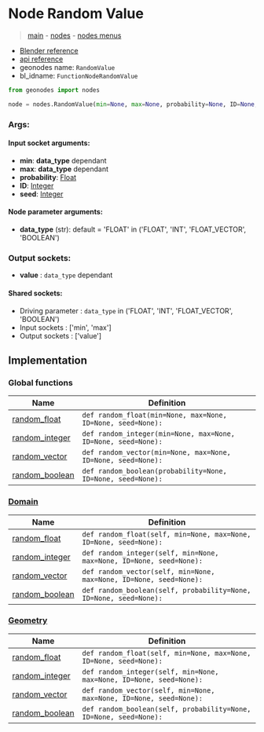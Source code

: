 # Node Random Value

> [main](../structure.md) - [nodes](nodes.md) - [nodes menus](nodes_menus.md)

- [Blender reference](https://docs.blender.org/manual/en/latest/modeling/geometry_nodes/utilities/random_value.html)
- [api reference](https://docs.blender.org/api/current/bpy.types.FunctionNodeRandomValue.html)
- geonodes name: `RandomValue`
- bl_idname: `FunctionNodeRandomValue`

```python
from geonodes import nodes

node = nodes.RandomValue(min=None, max=None, probability=None, ID=None, seed=None, data_type='FLOAT')
```

### Args:

#### Input socket arguments:

- **min**: **data_type** dependant
- **max**: **data_type** dependant
- **probability**: [Float](Float.md)
- **ID**: [Integer](Integer.md)
- **seed**: [Integer](Integer.md)

#### Node parameter arguments:

- **data_type** (str): default = 'FLOAT' in ('FLOAT', 'INT', 'FLOAT_VECTOR', 'BOOLEAN')

### Output sockets:

- **value** : ``data_type`` dependant

#### Shared sockets:

- Driving parameter : ``data_type`` in ('FLOAT', 'INT', 'FLOAT_VECTOR', 'BOOLEAN')
- Input sockets  : ['min', 'max']
- Output sockets : ['value']
## Implementation

### Global functions

| Name | Definition |
|------|------------|
 | [random_float](A.md#random_float) | `def random_float(min=None, max=None, ID=None, seed=None):` |
 | [random_integer](A.md#random_integer) | `def random_integer(min=None, max=None, ID=None, seed=None):` |
 | [random_vector](A.md#random_vector) | `def random_vector(min=None, max=None, ID=None, seed=None):` |
 | [random_boolean](A.md#random_boolean) | `def random_boolean(probability=None, ID=None, seed=None):` |

### [Domain](Domain.md)

| Name | Definition |
|------|------------|
 | [random_float](Domain.md#random_float) | `def random_float(self, min=None, max=None, ID=None, seed=None):` |
 | [random_integer](Domain.md#random_integer) | `def random_integer(self, min=None, max=None, ID=None, seed=None):` |
 | [random_vector](Domain.md#random_vector) | `def random_vector(self, min=None, max=None, ID=None, seed=None):` |
 | [random_boolean](Domain.md#random_boolean) | `def random_boolean(self, probability=None, ID=None, seed=None):` |

### [Geometry](Geometry.md)

| Name | Definition |
|------|------------|
 | [random_float](Geometry.md#random_float) | `def random_float(self, min=None, max=None, ID=None, seed=None):` |
 | [random_integer](Geometry.md#random_integer) | `def random_integer(self, min=None, max=None, ID=None, seed=None):` |
 | [random_vector](Geometry.md#random_vector) | `def random_vector(self, min=None, max=None, ID=None, seed=None):` |
 | [random_boolean](Geometry.md#random_boolean) | `def random_boolean(self, probability=None, ID=None, seed=None):` |

